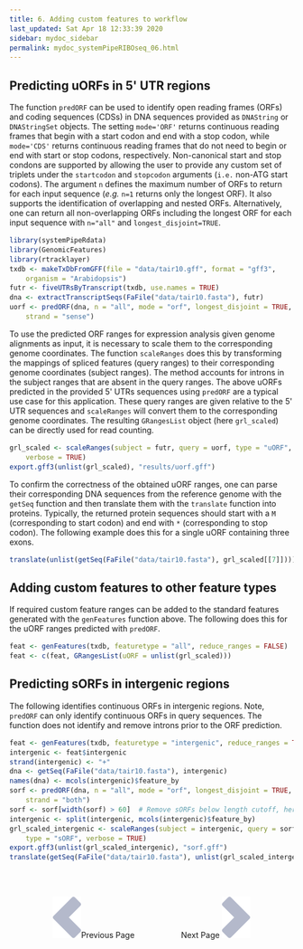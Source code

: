 ```yaml
---
title: 6. Adding custom features to workflow
last_updated: Sat Apr 18 12:33:39 2020
sidebar: mydoc_sidebar
permalink: mydoc_systemPipeRIBOseq_06.html
---
```


## Predicting uORFs in 5' UTR regions

The function `predORF` can be used to identify open reading frames (ORFs) and coding sequences (CDSs) in DNA sequences provided as `DNAString` or `DNAStringSet` objects. The setting `mode='ORF'` returns continuous reading frames that begin with a start codon and end with a stop codon, while `mode='CDS'` returns continuous reading frames that do not need to begin or end with start or stop codons, respectively. Non-canonical start and stop condons are supported by allowing the user to provide any custom set of triplets under the `startcodon` and `stopcodon` arguments (`i.e.` non-ATG start codons). The argument `n` defines the maximum number of ORFs to return for each input sequence (_e.g._ `n=1` returns only the longest ORF). It also supports the identification of overlapping and nested ORFs. Alternatively, one can return all non-overlapping ORFs including the longest ORF for each input sequence with `n="all"` and `longest_disjoint=TRUE`.


```r
library(systemPipeRdata)
library(GenomicFeatures)
library(rtracklayer)
txdb <- makeTxDbFromGFF(file = "data/tair10.gff", format = "gff3", 
    organism = "Arabidopsis")
futr <- fiveUTRsByTranscript(txdb, use.names = TRUE)
dna <- extractTranscriptSeqs(FaFile("data/tair10.fasta"), futr)
uorf <- predORF(dna, n = "all", mode = "orf", longest_disjoint = TRUE, 
    strand = "sense")
```

To use the predicted ORF ranges for expression analysis given genome alignments
as input, it is necessary to scale them to the corresponding genome
coordinates. The function `scaleRanges` does this by transforming the
mappings of spliced features (query ranges) to their corresponding genome
coordinates (subject ranges). The method accounts for introns in the subject
ranges that are absent in the query ranges. The above uORFs predicted in the
provided 5' UTRs sequences using `predORF` are a typical use case
for this application. These query ranges are given relative to the 5' UTR 
sequences and `scaleRanges` will convert them to the corresponding 
genome coordinates. The resulting `GRangesList` object (here `grl_scaled`) 
can be directly used for read counting.


```r
grl_scaled <- scaleRanges(subject = futr, query = uorf, type = "uORF", 
    verbose = TRUE)
export.gff3(unlist(grl_scaled), "results/uorf.gff")
```

To confirm the correctness of the obtained uORF ranges, one can parse their
corresponding DNA sequences from the reference genome with the `getSeq`
function and then translate them with the `translate` function into
proteins. Typically, the returned protein sequences should start with a
`M` (corresponding to start codon) and end with `*` (corresponding to stop codon). The following example does this for a single uORF containing three exons.


```r
translate(unlist(getSeq(FaFile("data/tair10.fasta"), grl_scaled[[7]])))
```

## Adding custom features to other feature types

If required custom feature ranges can be added to the standard features generated with the `genFeatures` function above. The following does this for the uORF ranges predicted with `predORF`.


```r
feat <- genFeatures(txdb, featuretype = "all", reduce_ranges = FALSE)
feat <- c(feat, GRangesList(uORF = unlist(grl_scaled)))
```

## Predicting sORFs in intergenic regions

The following identifies continuous ORFs in intergenic regions. Note,
`predORF` can only identify continuous ORFs in query sequences. The
function does not identify and remove introns prior to the ORF prediction.  


```r
feat <- genFeatures(txdb, featuretype = "intergenic", reduce_ranges = TRUE)
intergenic <- feat$intergenic
strand(intergenic) <- "+"
dna <- getSeq(FaFile("data/tair10.fasta"), intergenic)
names(dna) <- mcols(intergenic)$feature_by
sorf <- predORF(dna, n = "all", mode = "orf", longest_disjoint = TRUE, 
    strand = "both")
sorf <- sorf[width(sorf) > 60]  # Remove sORFs below length cutoff, here 60bp
intergenic <- split(intergenic, mcols(intergenic)$feature_by)
grl_scaled_intergenic <- scaleRanges(subject = intergenic, query = sorf, 
    type = "sORF", verbose = TRUE)
export.gff3(unlist(grl_scaled_intergenic), "sorf.gff")
translate(getSeq(FaFile("data/tair10.fasta"), unlist(grl_scaled_intergenic)))
```

<br><br><center><a href="mydoc_systemPipeRIBOseq_05.html"><img src="images/left_arrow.png" alt="Previous page."></a>Previous Page &nbsp; &nbsp; &nbsp; &nbsp; &nbsp; &nbsp; &nbsp; &nbsp; &nbsp; &nbsp; Next Page
<a href="mydoc_systemPipeRIBOseq_07.html"><img src="images/right_arrow.png" alt="Next page."></a></center>
